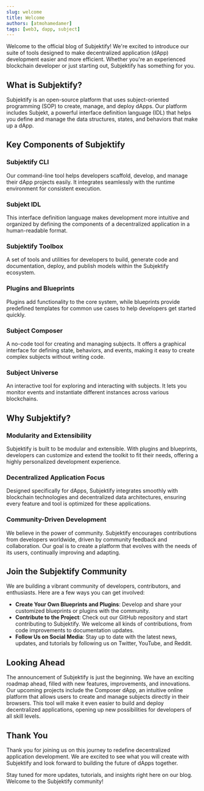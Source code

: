 ```yaml
---
slug: welcome
title: Welcome
authors: [atmohamedamer]
tags: [web3, dapp, subject]
---
```


Welcome to the official blog of Subjektify! We're excited to introduce our suite of tools designed to make decentralized application (dApp) development easier and more efficient. Whether you're an experienced blockchain developer or just starting out, Subjektify has something for you.

## What is Subjektify?

Subjektify is an open-source platform that uses subject-oriented programming (SOP) to create, manage, and deploy dApps. Our platform includes Subjekt, a powerful interface definition language (IDL) that helps you define and manage the data structures, states, and behaviors that make up a dApp.

## Key Components of Subjektify

### Subjektify CLI
Our command-line tool helps developers scaffold, develop, and manage their dApp projects easily. It integrates seamlessly with the runtime environment for consistent execution.

### Subjekt IDL
This interface definition language makes development more intuitive and organized by defining the components of a decentralized application in a human-readable format.

### Subjektify Toolbox
A set of tools and utilities for developers to build, generate code and documentation, deploy, and publish models within the Subjektify ecosystem.

### Plugins and Blueprints
Plugins add functionality to the core system, while blueprints provide predefined templates for common use cases to help developers get started quickly.

### Subject Composer
A no-code tool for creating and managing subjects. It offers a graphical interface for defining state, behaviors, and events, making it easy to create complex subjects without writing code.

### Subject Universe
An interactive tool for exploring and interacting with subjects. It lets you monitor events and instantiate different instances across various blockchains.

## Why Subjektify?

### Modularity and Extensibility
Subjektify is built to be modular and extensible. With plugins and blueprints, developers can customize and extend the toolkit to fit their needs, offering a highly personalized development experience.

### Decentralized Application Focus
Designed specifically for dApps, Subjektify integrates smoothly with blockchain technologies and decentralized data architectures, ensuring every feature and tool is optimized for these applications.

### Community-Driven Development
We believe in the power of community. Subjektify encourages contributions from developers worldwide, driven by community feedback and collaboration. Our goal is to create a platform that evolves with the needs of its users, continually improving and adapting.

## Join the Subjektify Community

We are building a vibrant community of developers, contributors, and enthusiasts. Here are a few ways you can get involved:

- **Create Your Own Blueprints and Plugins**: Develop and share your customized blueprints or plugins with the community.
- **Contribute to the Project**: Check out our GitHub repository and start contributing to Subjektify. We welcome all kinds of contributions, from code improvements to documentation updates.
- **Follow Us on Social Media**: Stay up to date with the latest news, updates, and tutorials by following us on Twitter, YouTube, and Reddit.

## Looking Ahead

The announcement of Subjektify is just the beginning. We have an exciting roadmap ahead, filled with new features, improvements, and innovations. Our upcoming projects include the Composer dApp, an intuitive online platform that allows users to create and manage subjects directly in their browsers. This tool will make it even easier to build and deploy decentralized applications, opening up new possibilities for developers of all skill levels.

## Thank You

Thank you for joining us on this journey to redefine decentralized application development. We are excited to see what you will create with Subjektify and look forward to building the future of dApps together.

Stay tuned for more updates, tutorials, and insights right here on our blog. Welcome to the Subjektify community!